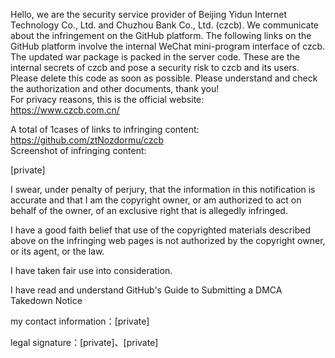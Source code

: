 Hello, we are the security service provider of Beijing Yidun Internet Technology Co., Ltd. and Chuzhou Bank Co., Ltd. (czcb). We communicate about the infringement on the GitHub platform. The following links on the GitHub platform involve the internal WeChat mini-program interface of czcb. The updated war package is packed in the server code. These are the internal secrets of czcb and pose a security risk to czcb and its users. Please delete this code as soon as possible. Please understand and check the authorization and other documents, thank you!  
For privacy reasons, this is the official website:  
https://www.czcb.com.cn/

A total of 1cases of links to infringing content:   
https://github.com/ztNozdormu/czcb  
Screenshot of infringing content:


[private]



I swear, under penalty of perjury, that the information in this notification is accurate and that I am the copyright owner, or am authorized to act on behalf of the owner, of an exclusive right that is allegedly infringed.

I have a good faith belief that use of the copyrighted materials described above on the infringing web pages is not authorized by the copyright owner, or its agent, or the law.

I have taken fair use into consideration.

I have read and understand GitHub's Guide to Submitting a DMCA Takedown Notice

my contact information：[private]

legal signature：[private]、[private]



